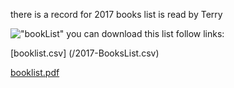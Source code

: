 there is a record for 2017 books list is read by Terry

!["bookList"](/2017-BooksList.png)
you can download this list follow links:

[booklist.csv]
(/2017-BooksList.csv)

[booklist.pdf](/2017-BooksList.pdf)